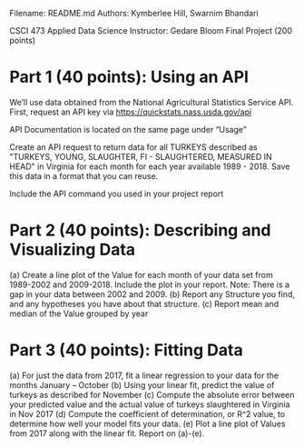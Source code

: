 Filename: README.md
Authors: Kymberlee Hill, Swarnim Bhandari

CSCI 473 Applied Data Science
Instructor: Gedare Bloom
Final Project (200 points)

# Part 1 (40 points): Using an API
We’ll use data obtained from the National Agricultural Statistics Service API. First, request an API key via https://quickstats.nass.usda.gov/api

API Documentation is located on the same page under “Usage”

Create an API request to return data for all TURKEYS described as "TURKEYS, YOUNG, SLAUGHTER, FI - SLAUGHTERED, MEASURED IN HEAD" in Virginia for each month for each year available 1989 - 2018. Save this data in a format that you can reuse.

Include the API command you used in your project report

# Part 2 (40 points): Describing and Visualizing Data
(a) Create a line plot of the Value for each month of your data set from 1989-2002 and
2009-2018. Include the plot in your report. Note: There is a gap in your data between
2002 and 2009.
(b) Report any Structure you find, and any hypotheses you have about that structure.
(c) Report mean and median of the Value grouped by year

# Part 3 (40 points): Fitting Data
(a) For just the data from 2017, fit a linear regression to your data for the months January
– October
(b) Using your linear fit, predict the value of turkeys as described for November
(c) Compute the absolute error between your predicted value and the actual value of
turkeys slaughtered in Virginia in Nov 2017
(d) Compute the coefficient of determination, or R^2 value, to determine how well your
model fits your data.
(e) Plot a line plot of Values from 2017 along with the linear fit.
Report on (a)-(e).
